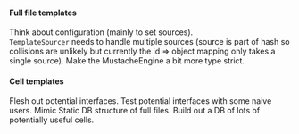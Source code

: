 #### Full file templates
Think about configuration (mainly to set sources).  
`TemplateSourcer` needs to handle multiple sources (source is part of hash so collisions are unlikely but currently the id => object mapping only takes a single source).
Make the MustacheEngine a bit more type strict.

#### Cell templates
Flesh out potential interfaces.
Test potential interfaces with some naive users.
Mimic Static DB structure of full files.
Build out a DB of lots of potentially useful cells.
